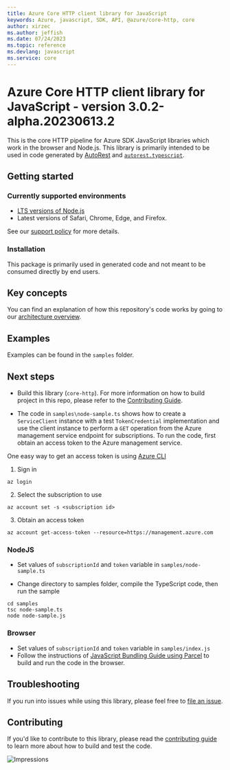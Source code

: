 ```yaml
---
title: Azure Core HTTP client library for JavaScript
keywords: Azure, javascript, SDK, API, @azure/core-http, core
author: xirzec
ms.author: jeffish
ms.date: 07/24/2023
ms.topic: reference
ms.devlang: javascript
ms.service: core
---
```

# Azure Core HTTP client library for JavaScript - version 3.0.2-alpha.20230613.2 


This is the core HTTP pipeline for Azure SDK JavaScript libraries which work in the browser and Node.js. This library is primarily intended to be used in code generated by [AutoRest](https://github.com/Azure/Autorest) and [`autorest.typescript`](https://github.com/Azure/autorest.typescript).

## Getting started

### Currently supported environments

- [LTS versions of Node.js](https://github.com/nodejs/release#release-schedule)
- Latest versions of Safari, Chrome, Edge, and Firefox.

See our [support policy](https://github.com/Azure/azure-sdk-for-js/blob/main/SUPPORT.md) for more details.

### Installation

This package is primarily used in generated code and not meant to be consumed directly by end users.

## Key concepts

You can find an explanation of how this repository's code works by going to our [architecture overview](https://github.com/Azure/azure-sdk-for-js/blob/main/sdk/core/core-http/docs/architectureOverview.md).

## Examples

Examples can be found in the `samples` folder.

## Next steps

- Build this library (`core-http`). For more information on how to build project in this repo, please refer to the [Contributing Guide](https://github.com/Azure/azure-sdk-for-js/blob/main/CONTRIBUTING.md).

- The code in `samples\node-sample.ts` shows how to create a `ServiceClient` instance with a test `TokenCredential` implementation and use the client instance to perform a `GET` operation from the Azure management service endpoint for subscriptions. To run the code, first obtain an access token to the Azure management service.

One easy way to get an access token is using [Azure CLI](/cli/azure/?view=azure-cli-latest)

1. Sign in
```shell
az login
```
2. Select the subscription to use
```shell
az account set -s <subscription id>
```
3. Obtain an access token
```shell
az account get-access-token --resource=https://management.azure.com
```

### NodeJS

- Set values of `subscriptionId` and `token` variable in `samples/node-sample.ts`

- Change directory to samples folder, compile the TypeScript code, then run the sample

```
cd samples
tsc node-sample.ts
node node-sample.js
```

### Browser

- Set values of `subscriptionId` and `token` variable in `samples/index.js`
- Follow the instructions of [JavaScript Bundling Guide using Parcel](https://github.com/Azure/azure-sdk-for-js/blob/main/documentation/Bundling.md#using-parcel) to build and run the code in the browser.

## Troubleshooting

If you run into issues while using this library, please feel free to [file an issue](https://github.com/Azure/azure-sdk-for-js/issues/new).

## Contributing

If you'd like to contribute to this library, please read the [contributing guide](https://github.com/Azure/azure-sdk-for-js/blob/main/CONTRIBUTING.md) to learn more about how to build and test the code.

![Impressions](https://azure-sdk-impressions.azurewebsites.net/api/impressions/azure-sdk-for-js%2Fsdk%2Fcore%2Fcore-http%2FREADME.png)

